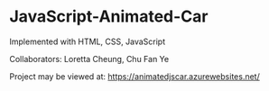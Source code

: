 # JavaScript-Animated-Car

Implemented with HTML, CSS, JavaScript

Collaborators:
Loretta Cheung, Chu Fan Ye

Project may be viewed at:
https://animatedjscar.azurewebsites.net/
